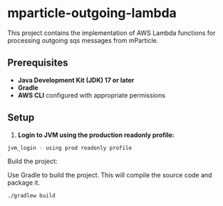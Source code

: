 # mparticle-outgoing-lambda

This project contains the implementation of AWS Lambda functions for processing outgoing sqs messages from mParticle.

## Prerequisites

- **Java Development Kit (JDK) 17 or later**
- **Gradle**
- **AWS CLI** configured with appropriate permissions

## Setup

1. **Login to JVM using the production readonly profile:**

```sh
jvm_login - using prod readonly profile
```

Build the project:

Use Gradle to build the project. This will compile the source code and package it.

```sh
./gradlew build
```
